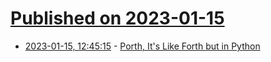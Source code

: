 # [Published on 2023-01-15](index.md)

* [2023-01-15, 12:45:15](https://news.ycombinator.com/item?id=34388985) - [Porth, It's Like Forth but in Python](https://gitlab.com/tsoding/porth)
